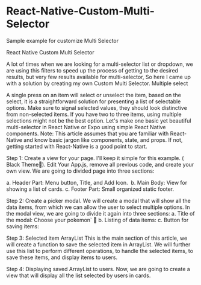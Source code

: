 # React-Native-Custom-Multi-Selector
Sample example for customize Multi Selector

React Native Custom Multi Selector


  A lot of times when we are looking for a multi-selector list or dropdown, we are using this filters to speed up the process of getting to the desired results, but very few results available for multi-selector, So here I came up with a solution by creating my own Custom Multi Selector.
Multiple select

  A single press on an item will select or unselect the item, based on the select, it is a straightforward solution for presenting a list of selectable options. Make sure to signal selected values, they should look distinctive from non-selected items. If you have two to three items, using multiple selections might not be the best option.
Let's make one basic yet beautiful multi-selector in React Native or Expo using simple React Native components.
Note: This article assumes that you are familiar with React-Native and know basic jargon like components, state, and props. If not, getting started with React-Native is a good point to start.

Step 1: Create a view for your page.
I'll keep it simple for this example. ( Black Theme🖤).
Edit Your App.js, remove all previous code, and create your own view.
We are going to divided page into three sections:

a. Header Part: Menu button, Title, and Add Icon. 
b. Main Body: View for showing a list of cards.
c. Footer Part: Small organized static footer.
<script src="https://gist.github.com/Vanns35/46b45fc33a04408292c2ca457a579fee.js"></script>

Step 2: Create a picker modal.
We will create a modal that will show all the data items, from which we can allow the user to select multiple options.
In the modal view, we are going to divide it again into three sections:
a. Title of the modal: Choose your pokemon` 🐣
b. Listing of data items:
c. Button for saving items:
<script src="https://gist.github.com/Vanns35/638f4e24c6b34ada7fe279476a84bc58.js"></script>

Step 3: Selected item ArrayList
This is the main section of this article, we will create a function to save the selected item in ArrayList. We will further use this list to perform different operations, to handle the selected items, to save these items, and display items to users.
<script src="https://gist.github.com/Vanns35/191671e666eeaf4e8389d7cc2bc171ce.js"></script>

Step 4: Displaying saved ArrayList to users.
Now, we are going to create a view that will display all the list selected by users in cards.
<script src="https://gist.github.com/Vanns35/54e0cb0bc0dea0c99ef2fa64ed5b1bf7.js"></script>
